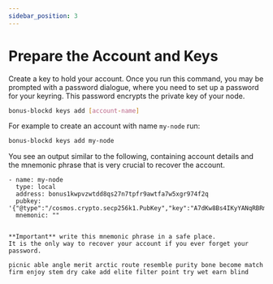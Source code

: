 ```yaml
---
sidebar_position: 3
---
```


# Prepare the Account and Keys

Create a key to hold your account. Once you run this command, you may be prompted with a password dialogue, where you need to set up a password for your keyring. This password encrypts the private key of your node.

```bash
bonus-blockd keys add [account-name]
```

For example to create an account with name `my-node` run:

```bash
bonus-blockd keys add my-node
```

You see an output similar to the following, containing account details and the mnemonic phrase that is very crucial to recover the account.

```text
- name: my-node
  type: local
  address: bonus1kwpvzwtdd8qs27n7tpfr9awtfa7w5xgr974f2q
  pubkey: '{"@type":"/cosmos.crypto.secp256k1.PubKey","key":"A7dKw8Bs4IKyYANqRBRmuZZovpwJOAbLmOssp+is7h+j"}'
  mnemonic: ""


**Important** write this mnemonic phrase in a safe place.
It is the only way to recover your account if you ever forget your password.

picnic able angle merit arctic route resemble purity bone become match firm enjoy stem dry cake add elite filter point try wet earn blind
```
